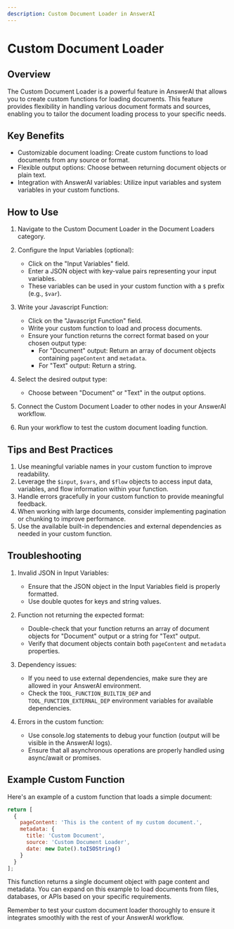 ```yaml
---
description: Custom Document Loader in AnswerAI
---
```


# Custom Document Loader

## Overview

The Custom Document Loader is a powerful feature in AnswerAI that allows you to create custom functions for loading documents. This feature provides flexibility in handling various document formats and sources, enabling you to tailor the document loading process to your specific needs.

## Key Benefits

- Customizable document loading: Create custom functions to load documents from any source or format.
- Flexible output options: Choose between returning document objects or plain text.
- Integration with AnswerAI variables: Utilize input variables and system variables in your custom functions.

## How to Use

1. Navigate to the Custom Document Loader in the Document Loaders category.

<!-- TODO: Screenshot of the Custom Document Loader node in the AnswerAI interface -->

2. Configure the Input Variables (optional):
   - Click on the "Input Variables" field.
   - Enter a JSON object with key-value pairs representing your input variables.
   - These variables can be used in your custom function with a `$` prefix (e.g., `$var`).

3. Write your Javascript Function:
   - Click on the "Javascript Function" field.
   - Write your custom function to load and process documents.
   - Ensure your function returns the correct format based on your chosen output type:
     - For "Document" output: Return an array of document objects containing `pageContent` and `metadata`.
     - For "Text" output: Return a string.

4. Select the desired output type:
   - Choose between "Document" or "Text" in the output options.

5. Connect the Custom Document Loader to other nodes in your AnswerAI workflow.

6. Run your workflow to test the custom document loading function.

## Tips and Best Practices

1. Use meaningful variable names in your custom function to improve readability.
2. Leverage the `$input`, `$vars`, and `$flow` objects to access input data, variables, and flow information within your function.
3. Handle errors gracefully in your custom function to provide meaningful feedback.
4. When working with large documents, consider implementing pagination or chunking to improve performance.
5. Use the available built-in dependencies and external dependencies as needed in your custom function.

## Troubleshooting

1. Invalid JSON in Input Variables:
   - Ensure that the JSON object in the Input Variables field is properly formatted.
   - Use double quotes for keys and string values.

2. Function not returning the expected format:
   - Double-check that your function returns an array of document objects for "Document" output or a string for "Text" output.
   - Verify that document objects contain both `pageContent` and `metadata` properties.

3. Dependency issues:
   - If you need to use external dependencies, make sure they are allowed in your AnswerAI environment.
   - Check the `TOOL_FUNCTION_BUILTIN_DEP` and `TOOL_FUNCTION_EXTERNAL_DEP` environment variables for available dependencies.

4. Errors in the custom function:
   - Use console.log statements to debug your function (output will be visible in the AnswerAI logs).
   - Ensure that all asynchronous operations are properly handled using async/await or promises.

## Example Custom Function

Here's an example of a custom function that loads a simple document:

```javascript
return [
  {
    pageContent: 'This is the content of my custom document.',
    metadata: {
      title: 'Custom Document',
      source: 'Custom Document Loader',
      date: new Date().toISOString()
    }
  }
];
```

This function returns a single document object with page content and metadata. You can expand on this example to load documents from files, databases, or APIs based on your specific requirements.

Remember to test your custom document loader thoroughly to ensure it integrates smoothly with the rest of your AnswerAI workflow.
